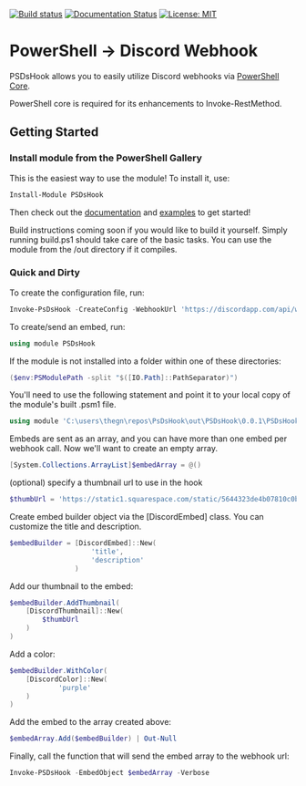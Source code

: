 [![Build status](https://ci.appveyor.com/api/projects/status/9u4rk1k9u4r233b0?svg=true)](https://ci.appveyor.com/project/gngrninja/psdshook) [![Documentation Status](https://readthedocs.org/projects/psdshook/badge/?version=latest)](https://psdshook.readthedocs.io/en/latest/?badge=latest) [![License: MIT](https://img.shields.io/badge/License-MIT-yellow.svg)](https://opensource.org/licenses/MIT)

# PowerShell -> Discord Webhook
PSDsHook allows you to easily utilize Discord webhooks via [PowerShell Core](https://github.com/PowerShell/PowerShell/releases).

PowerShell core is required for its enhancements to Invoke-RestMethod.

## Getting Started

### Install module from the PowerShell Gallery

This is the easiest way to use the module!
To install it, use:

```powershell
Install-Module PSDsHook
```

Then check out the [documentation](https://psdshook.readthedocs.io/en/master/) and [examples](https://github.com/gngrninja/PSDsHook/tree/master/examples) to get started!

Build instructions coming soon if you would like to build it yourself. Simply running build.ps1 should take care of the basic tasks. You can use the module from the /out directory if it compiles.

### Quick and Dirty

To create the configuration file, run:
```powershell
Invoke-PsDsHook -CreateConfig -WebhookUrl 'https://discordapp.com/api/webhooks/4221456689714954341337/thisisfakeandwillnotwork' -Verbose
```

To create/send an embed, run:
```powershell
using module PSDsHook
```

If the module is not installed into a folder within one of these directories:
```powershell
($env:PSModulePath -split "$([IO.Path]::PathSeparator)")
```

You'll need to use the following statement and point it to your local copy of the module's built .psm1 file.
```powershell
using module 'C:\users\thegn\repos\PsDsHook\out\PSDsHook\0.0.1\PSDsHook.psm1'
```

Embeds are sent as an array, and you can have more than one embed per webhook call. Now we'll want to create an empty array.
```powershell
[System.Collections.ArrayList]$embedArray = @()
```

(optional) specify a thumbnail url to use in the hook
```powershell
$thumbUrl = 'https://static1.squarespace.com/static/5644323de4b07810c0b6db7b/t/5aa44874e4966bde3633b69c/1520715914043/webhook_resized.png'
```

Create embed builder object via the [DiscordEmbed] class. 
You can customize the title and description.
```powershell
$embedBuilder = [DiscordEmbed]::New(
                    'title',
                    'description'
                )
```

Add our thumbnail to the embed:
```powershell
$embedBuilder.AddThumbnail(
    [DiscordThumbnail]::New(
        $thumbUrl
    )
)
```

Add a color:
```powershell
$embedBuilder.WithColor(
    [DiscordColor]::New(
            'purple'
    )
)
```

Add the embed to the array created above:
```powershell
$embedArray.Add($embedBuilder) | Out-Null
```

Finally, call the function that will send the embed array to the webhook url:

```powershell
Invoke-PSDsHook -EmbedObject $embedArray -Verbose
```
